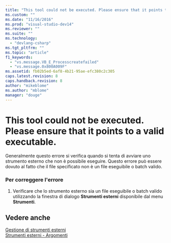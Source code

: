 ```yaml
---
title: "This tool could not be executed. Please ensure that it points to a valid executable. | Microsoft Docs"
ms.custom: ""
ms.date: "11/16/2016"
ms.prod: "visual-studio-dev14"
ms.reviewer: ""
ms.suite: ""
ms.technology: 
  - "devlang-csharp"
ms.tgt_pltfrm: ""
ms.topic: "article"
f1_keywords: 
  - "vs.message.VB_E_Processcreatefailed"
  - "vs.message.0x800A009F"
ms.assetid: fb02b5ed-6af8-4b21-95ae-efc380c2c305
caps.latest.revision: 8
caps.handback.revision: 8
author: "mikeblome"
ms.author: "mblome"
manager: "douge"
---
```

# This tool could not be executed. Please ensure that it points to a valid executable.
Generalmente questo errore si verifica quando si tenta di avviare uno strumento esterno che non è possibile eseguire.  Questo errore può essere dovuto al fatto che il file specificato non è un file eseguibile o batch valido.  
  
### Per correggere l'errore  
  
1.  Verificare che lo strumento esterno sia un file eseguibile o batch valido utilizzando la finestra di dialogo **Strumenti esterni** disponibile dal menu **Strumenti**.  
  
## Vedere anche  
 [Gestione di strumenti esterni](../ide/managing-external-tools.md)   
 [Strumenti esterni \- Argomenti](../misc/arguments-for-external-tools.md)